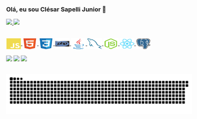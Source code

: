 ### Olá, eu sou Clésar Sapelli Junior 👋

<div align="block" sytle="display:flex;">
  <a href="https://github.com/clesarjr">
  <img height="155em" src="https://github-readme-stats.vercel.app/api?username=clesarjr&show_icons=true&theme=dracula&include_all_commits=true&count_private=true"/>
  <img height="155em" src="https://github-readme-stats.vercel.app/api/top-langs/?username=clesarjr&layout=compact&langs_count=7&theme=dracula"/>
</div>
  <br/>
<div align="center style="display: inline-block; border-top: 40px solid #f55;"><br>
  <img align="center" alt="Ramon-Js" height="30" width="40" src="https://raw.githubusercontent.com/devicons/devicon/master/icons/javascript/javascript-plain.svg">
  <img align="center" alt="Ramon-HTML" height="30" width="40" src="https://raw.githubusercontent.com/devicons/devicon/master/icons/html5/html5-original.svg">
  <img align="center" alt="Ramon-CSS" height="30" width="40" src="https://raw.githubusercontent.com/devicons/devicon/master/icons/css3/css3-original.svg">
   <img align="center" alt="Ramon-CSS" height="30" width="40" src="https://raw.githubusercontent.com/devicons/devicon/master/icons/php/php-original.svg">
     <img align="center" alt="Ramon-CSS" height="30" width="40" src="https://raw.githubusercontent.com/devicons/devicon/master/icons/java/java-original.svg">
     <img align="center" alt="Ramon-CSS" height="30" width="40" src="https://raw.githubusercontent.com/devicons/devicon/master/icons/mysql/mysql-original.svg">
     <img align="center" alt="Ramon-CSS" height="30" width="40" src="https://raw.githubusercontent.com/devicons/devicon/master/icons/nodejs/nodejs-original.svg">
     <img align="center" alt="Ramon-CSS" height="30" width="40" src="https://raw.githubusercontent.com/devicons/devicon/master/icons/react/react-original.svg">
     <img align="center" alt="Ramon-CSS" height="30" width="40" src="https://raw.githubusercontent.com/devicons/devicon/master/icons/postgresql/postgresql-original.svg">
  </div>
<br/>
<div>
  <a href="https://www.instagram.com/clesarjr/" target="_blank"><img src="https://img.shields.io/badge/-Instagram-%23E4405F?style=for-the-badge&logo=instagram&logoColor=white" target="_blank"></a> 
  <a href = "mailto:clesarsapellijunior@gmail.com"><img src="https://img.shields.io/badge/-Gmail-%23333?style=for-the-badge&logo=gmail&logoColor=white" target="_blank"></a>
  <a href="https://www.linkedin.com/in/clesarjr/" target="_blank"><img src="https://img.shields.io/badge/-LinkedIn-%230077B5?style=for-the-badge&logo=linkedin&logoColor=white" target="_blank"></a>
</div>
 <br/>
 
![Snake animation](https://github.com/RamonMarqueviski/RamonMarqueviski/blob/output/github-contribution-grid-snake.svg)
